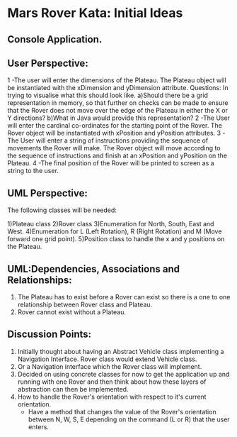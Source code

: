 # Mars Rover Kata: Initial Ideas

## Console Application.

## User Perspective:

1 -The user will enter the dimensions of the Plateau.
		The Plateau object will be instantiated with the xDimension and yDimension attribute.
		Questions: In trying to visualise what this should look like. 
					a)Should there be a grid representation in memory, so that further on checks can be made 
						to ensure that the Rover does not move over the edge of the Plateau in either the X or Y directions? 
					b)What in Java would provide this representation?
2 -The User will enter the cardinal co-ordinates for the starting point of the Rover.
		The Rover object will be instantiated with xPosition  and yPosition attributes.
3 -The User will enter a string of instructions providing the sequence of movements the Rover will make.
		The Rover object will move according to the sequence of instructions and finish at an xPosition and yPosition on the Plateau.
4 -The final position of the Rover will be printed to screen as a string to the user.
		
			
## UML Perspective:

The following classes will be needed:  

1)Plateau class
2)Rover class
3)Enumeration for North, South, East and West.
4)Enumeration for L (Left Rotation), R (Right Rotation) and M (Move forward one grid point).
5)Position class to handle the x and y positions on the Plateau.

## UML:Dependencies, Associations and Relationships:

1) The Plateau has to exist before a Rover can exist so there is a one to one relationship between Rover class and Plateau.
2) Rover cannot exist without a Plateau.




## Discussion Points:

1) Initially thought about having an Abstract Vehicle class implementing a Navigation Interface. 
	Rover class would extend Vehicle class. 
2) Or a Navigation interface which the Rover class will implement.
3) Decided on using concrete classes for now to get the application up and running with one Rover 
	and then think about how these layers of abstraction can then be implemented.
3) How to handle the Rover's orientation with respect to it's current orientation.
	* Have a method that changes the value of the Rover's orientation between N, W, S, E depending on the command (L or R) that the user enters.
